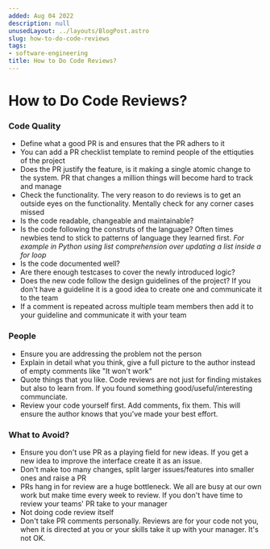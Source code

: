 ```yaml
---
added: Aug 04 2022
description: null
unusedLayout: ../layouts/BlogPost.astro
slug: how-to-do-code-reviews
tags:
- software-engineering
title: How to Do Code Reviews?
---
```


# How to Do Code Reviews?

### Code Quality

- Define what a good PR is and ensures that the PR adhers to it
- You can add a PR checklist template to remind people of the ettiquties of the project
- Does the PR justify the feature, is it making a single atomic change to the system. PR that changes a million things will become hard to track and manage
- Check the functionality. The very reason to do reviews is to get an outside eyes on the functionality. Mentally check for any corner cases missed
- Is the code readable, changeable and maintainable?
- Is the code following the construts of the language? Often times newbies tend to stick to patterns of language they learned first. _For example in Python using list comprehension over updating a list inside a for loop_
- Is the code documented well?
- Are there enough testcases to cover the newly introduced logic?
- Does the new code follow the design guidelines of the project? If you don't have a guideline it is a good idea to create one and communicate it to the team
- If a comment is repeated across multiple team members then add it to your guideline and communicate it with your team

### People

- Ensure you are addressing the problem not the person
- Explain in detail what you think, give a full picture to the author instead of empty comments like "It won't work"
- Quote things that you like. Code reviews are not just for finding mistakes but also to learn from. If you found something good/useful/interesting communciate.
- Review your code yourself first. Add comments, fix them. This will ensure the author knows that you've made your best effort.

### What to Avoid?

- Ensure you don't use PR as a playing field for new ideas. If you get a new idea to improve the interface create it as an issue.
- Don't make too many changes, split larger issues/features into smaller ones and raise a PR
- PRs hang in for review are a huge bottleneck. We all are busy at our own work but make time every week to review. If you don't have time to review your teams' PR take to your manager
- Not doing code review itself
- Don't take PR comments personally. Reviews are for your code not you, when it is directed at you or your skills take it up with your manager. It's not OK.
